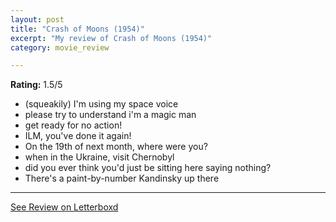 ```yaml
---
layout: post
title: "Crash of Moons (1954)"
excerpt: "My review of Crash of Moons (1954)"
category: movie_review

---
```


**Rating:** 1.5/5

* (squeakily) I'm using my space voice
* please try to understand i'm a magic man 
* get ready for no action!
* ILM, you've done it again!
* On the 19th of next month, where were you?
* when in the Ukraine, visit Chernobyl 
* did you ever think you'd just be sitting here saying nothing?
* There's a paint-by-number Kandinsky up there

<hr>

[See Review on Letterboxd](https://boxd.it/53bbLB)
